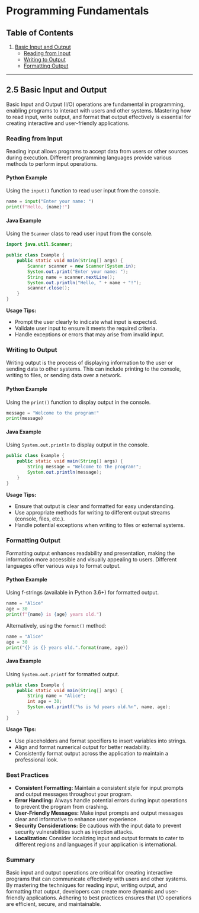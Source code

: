 # Programming Fundamentals

## Table of Contents
1. [Basic Input and Output](#25-basic-input-and-output)
    - [Reading from Input](#reading-from-input)
    - [Writing to Output](#writing-to-output)
    - [Formatting Output](#formatting-output)

---

## 2.5 Basic Input and Output

Basic Input and Output (I/O) operations are fundamental in programming, enabling programs to interact with users and other systems. Mastering how to read input, write output, and format that output effectively is essential for creating interactive and user-friendly applications.

### Reading from Input

Reading input allows programs to accept data from users or other sources during execution. Different programming languages provide various methods to perform input operations.

#### Python Example

Using the `input()` function to read user input from the console.

```python
name = input("Enter your name: ")
print(f"Hello, {name}!")
```

#### Java Example

Using the `Scanner` class to read user input from the console.

```java
import java.util.Scanner;

public class Example {
    public static void main(String[] args) {
        Scanner scanner = new Scanner(System.in);
        System.out.print("Enter your name: ");
        String name = scanner.nextLine();
        System.out.println("Hello, " + name + "!");
        scanner.close();
    }
}
```

**Usage Tips:**
- Prompt the user clearly to indicate what input is expected.
- Validate user input to ensure it meets the required criteria.
- Handle exceptions or errors that may arise from invalid input.

### Writing to Output

Writing output is the process of displaying information to the user or sending data to other systems. This can include printing to the console, writing to files, or sending data over a network.

#### Python Example

Using the `print()` function to display output in the console.

```python
message = "Welcome to the program!"
print(message)
```

#### Java Example

Using `System.out.println` to display output in the console.

```java
public class Example {
    public static void main(String[] args) {
        String message = "Welcome to the program!";
        System.out.println(message);
    }
}
```

**Usage Tips:**
- Ensure that output is clear and formatted for easy understanding.
- Use appropriate methods for writing to different output streams (console, files, etc.).
- Handle potential exceptions when writing to files or external systems.

### Formatting Output

Formatting output enhances readability and presentation, making the information more accessible and visually appealing to users. Different languages offer various ways to format output.

#### Python Example

Using f-strings (available in Python 3.6+) for formatted output.

```python
name = "Alice"
age = 30
print(f"{name} is {age} years old.")
```

Alternatively, using the `format()` method:

```python
name = "Alice"
age = 30
print("{} is {} years old.".format(name, age))
```

#### Java Example

Using `System.out.printf` for formatted output.

```java
public class Example {
    public static void main(String[] args) {
        String name = "Alice";
        int age = 30;
        System.out.printf("%s is %d years old.%n", name, age);
    }
}
```

**Usage Tips:**
- Use placeholders and format specifiers to insert variables into strings.
- Align and format numerical output for better readability.
- Consistently format output across the application to maintain a professional look.

### Best Practices

- **Consistent Formatting:** Maintain a consistent style for input prompts and output messages throughout your program.
- **Error Handling:** Always handle potential errors during input operations to prevent the program from crashing.
- **User-Friendly Messages:** Make input prompts and output messages clear and informative to enhance user experience.
- **Security Considerations:** Be cautious with the input data to prevent security vulnerabilities such as injection attacks.
- **Localization:** Consider localizing input and output formats to cater to different regions and languages if your application is international.

### Summary

Basic input and output operations are critical for creating interactive programs that can communicate effectively with users and other systems. By mastering the techniques for reading input, writing output, and formatting that output, developers can create more dynamic and user-friendly applications. Adhering to best practices ensures that I/O operations are efficient, secure, and maintainable.
